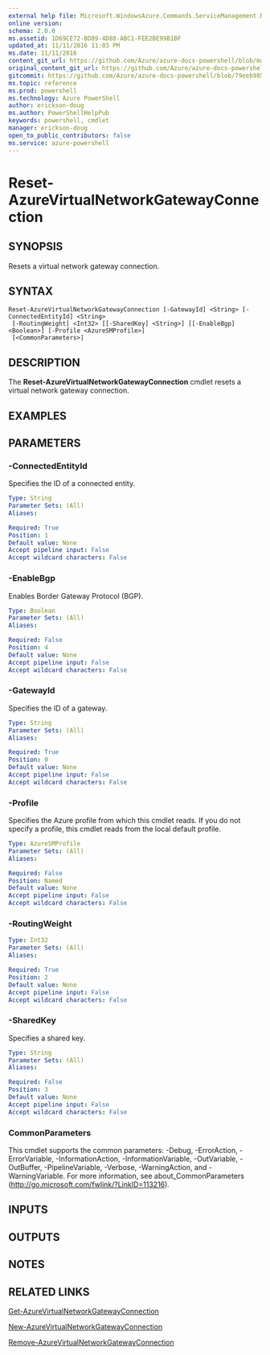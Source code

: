 ```yaml
---
external help file: Microsoft.WindowsAzure.Commands.ServiceManagement.Network.dll-Help.xml
online version: 
schema: 2.0.0
ms.assetid: 1D69CE72-BD89-4D88-ABC1-FEE2BE99B1BF
updated_at: 11/11/2016 11:03 PM
ms.date: 11/11/2016
content_git_url: https://github.com/Azure/azure-docs-powershell/blob/master/azureps-cmdlets-docs/ServiceManagement/Azure.Networking/v2.1.0/Reset-AzureVirtualNetworkGatewayConnection.md
original_content_git_url: https://github.com/Azure/azure-docs-powershell/blob/master/azureps-cmdlets-docs/ServiceManagement/Azure.Networking/v2.1.0/Reset-AzureVirtualNetworkGatewayConnection.md
gitcommit: https://github.com/Azure/azure-docs-powershell/blob/79eeb985ea480979357fb4695832a0c3d29a48bf/azureps-cmdlets-docs/ServiceManagement/Azure.Networking/v2.1.0/Reset-AzureVirtualNetworkGatewayConnection.md
ms.topic: reference
ms.prod: powershell
ms.technology: Azure PowerShell
author: erickson-doug
ms.author: PowerShellHelpPub
keywords: powershell, cmdlet
manager: erickson-doug
open_to_public_contributors: false
ms.service: azure-powershell
---
```


# Reset-AzureVirtualNetworkGatewayConnection

## SYNOPSIS
Resets a virtual network gateway connection.

## SYNTAX

```
Reset-AzureVirtualNetworkGatewayConnection [-GatewayId] <String> [-ConnectedEntityId] <String>
 [-RoutingWeight] <Int32> [[-SharedKey] <String>] [[-EnableBgp] <Boolean>] [-Profile <AzureSMProfile>]
 [<CommonParameters>]
```

## DESCRIPTION
The **Reset-AzureVirtualNetworkGatewayConnection** cmdlet resets a virtual network gateway connection.

## EXAMPLES



## PARAMETERS

### -ConnectedEntityId
Specifies the ID of a connected entity.

```yaml
Type: String
Parameter Sets: (All)
Aliases:

Required: True
Position: 1
Default value: None
Accept pipeline input: False
Accept wildcard characters: False
```

### -EnableBgp
Enables Border Gateway Protocol (BGP).

```yaml
Type: Boolean
Parameter Sets: (All)
Aliases:

Required: False
Position: 4
Default value: None
Accept pipeline input: False
Accept wildcard characters: False
```

### -GatewayId
Specifies the ID of a gateway.

```yaml
Type: String
Parameter Sets: (All)
Aliases:

Required: True
Position: 0
Default value: None
Accept pipeline input: False
Accept wildcard characters: False
```

### -Profile
Specifies the Azure profile from which this cmdlet reads.
If you do not specify a profile, this cmdlet reads from the local default profile.

```yaml
Type: AzureSMProfile
Parameter Sets: (All)
Aliases:

Required: False
Position: Named
Default value: None
Accept pipeline input: False
Accept wildcard characters: False
```

### -RoutingWeight
```yaml
Type: Int32
Parameter Sets: (All)
Aliases:

Required: True
Position: 2
Default value: None
Accept pipeline input: False
Accept wildcard characters: False
```

### -SharedKey
Specifies a shared key.

```yaml
Type: String
Parameter Sets: (All)
Aliases:

Required: False
Position: 3
Default value: None
Accept pipeline input: False
Accept wildcard characters: False
```

### CommonParameters
This cmdlet supports the common parameters: -Debug, -ErrorAction, -ErrorVariable, -InformationAction, -InformationVariable, -OutVariable, -OutBuffer, -PipelineVariable, -Verbose, -WarningAction, and -WarningVariable. For more information, see about_CommonParameters (http://go.microsoft.com/fwlink/?LinkID=113216).

## INPUTS

## OUTPUTS

## NOTES

## RELATED LINKS

[Get-AzureVirtualNetworkGatewayConnection](xref:ServiceManagement/Azure.Networking/v2.1.0/Get-AzureVirtualNetworkGatewayConnection.md)

[New-AzureVirtualNetworkGatewayConnection](xref:ServiceManagement/Azure.Networking/v2.1.0/New-AzureVirtualNetworkGatewayConnection.md)

[Remove-AzureVirtualNetworkGatewayConnection](xref:ServiceManagement/Azure.Networking/v2.1.0/Remove-AzureVirtualNetworkGatewayConnection.md)
